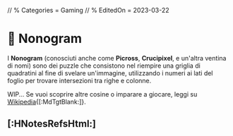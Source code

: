 // % Categories = Gaming
// % EditedOn = 2023-03-22

<style>/*
*/#Body {
	Color: #000000;
	Background: url('[staticoso:CustomPath:Assets]/Media/Nonogram/stock.adobe.com-323111281.jpg'), #ccf;
	Background-Size: 100% auto;
	Background-Position: Center;
}
/**/#LeftBoxContainer, #RightBoxContainer { Color: #000000; }
/*
*/#MainBox {
	Background: RGBA(204, 204, 255, 0.80);
	backdrop-filter: blur(5px);
}
</style>

# 🔢️ Nonogram

I **Nonogram** (conosciuti anche come **Picross**, **Crucipixel**, e un'altra ventina di nomi) sono dei puzzle che consistono nel riempire una griglia di quadratini al fine di svelare un'immagine, utilizzando i numeri ai lati del foglio per trovare intersezioni tra righe e colonne.

WIP... Se vuoi scoprire altre cosine o imparare a giocare, leggi su [Wikipedia](https://it.wikipedia.org/wiki/Nonogram){[:MdTgtBlank:]}.

## [:HNotesRefsHtml:]

[^PageBg]: **Sfondo della Pagina**: [Fonte](https://stock.adobe.com/it/images/close-up-pen-on-a-sheet-with-a-solved-japanese-crossword-leisure-activities/323111281){[:MdTgtBlank:]}
